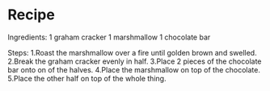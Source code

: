 # Recipe

Ingredients:
1 graham cracker
1 marshmallow
1 chocolate bar

Steps:
1.Roast the marshmallow over a fire until golden brown and swelled.
2.Break the graham cracker evenly in half.
3.Place 2 pieces of the chocolate bar onto on of the halves.
4.Place the marshmallow on top of the chocolate.
5.Place the other half on top of the whole thing.
